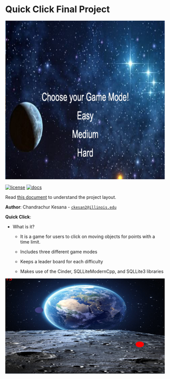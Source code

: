 # Quick Click Final Project

<img src="assets/gamescreen.png" width="700" height="500">

[![license](https://img.shields.io/badge/license-MIT-green)](LICENSE)
[![docs](https://img.shields.io/badge/docs-yes-brightgreen)](docs/README.md)

Read [this document](https://cliutils.gitlab.io/modern-cmake/chapters/basics/structure.html) to understand the project
layout.

**Author**: Chandrachur Kesana - [`ckesan2@illinois.edu`](mailto:ckesan2@illinois.edu)

**Quick Click**:

* What is it? 

   - It is a game for users to click on moving objects for
    points with a time limit. 
    
   - Includes three different game modes 
   
   - Keeps a leader board for each difficulty
 
   - Makes use of the Cinder, SQLLiteModernCpp, and 
   SQLLite3 libraries

<img src="assets/gameplay.png" width="700" height="300">   
